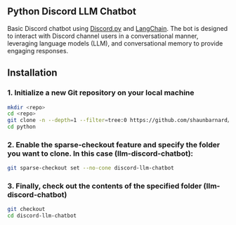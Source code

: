 ## Python Discord LLM Chatbot

Basic Discord chatbot using [Discord.py](https://github.com/Rapptz/discord.py) and [LangChain](https://github.com/langchain-ai/langchain). The bot is designed to interact with Discord channel users in a conversational manner, leveraging language models (LLM), and conversational memory to provide engaging responses.

## Installation

### 1. Initialize a new Git repository on your local machine
```bash
mkdir <repo>
cd <repo>
git clone -n --depth=1 --filter=tree:0 https://github.com/shaunbarnard/python.git
cd python
```
### 2. Enable the sparse-checkout feature and specify the folder you want to clone. In this case (llm-discord-chatbot):
```bash
git sparse-checkout set --no-cone discord-llm-chatbot
```

### 3. Finally, check out the contents of the specified folder (llm-discord-chatbot)
```bash
git checkout
cd discord-llm-chatbot
```